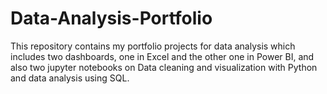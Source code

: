 # Data-Analysis-Portfolio
This repository contains my portfolio projects for data analysis which includes two dashboards, one in Excel and the other one in Power BI, and also two jupyter notebooks on Data cleaning and visualization with Python and data analysis using SQL.
